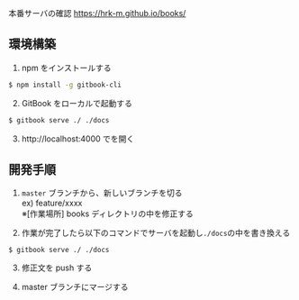 本番サーバの確認
https://hrk-m.github.io/books/

## 環境構築

1. npm をインストールする

```bash
$ npm install -g gitbook-cli
```

2. GitBook をローカルで起動する

```bash
$ gitbook serve ./ ./docs
```

3. http://localhost:4000 でを開く

## 開発手順

1. `master` ブランチから、新しいブランチを切る<br />
   ex) feature/xxxx<br />
   ※[作業場所] books ディレクトリの中を修正する

2. 作業が完了したら以下のコマンドでサーバを起動し`./docs`の中を書き換える

```
$ gitbook serve ./ ./docs
```

3. 修正文を push する

4. master ブランチにマージする
